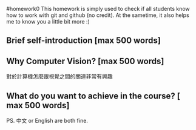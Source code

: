 #homework0
This homework is simply used to check if all students know how to work with git and github (no credit).
At the sametime, it also helps me to know you a little bit more :)

## Brief self-introduction [max 500 words]

## Why Computer Vision? [max 500 words]
對於計算機怎麼跟視覺之間的關連非常有興趣
## What do you want to achieve in the course? [ max 500 words]

PS. 中文 or English are both fine.
